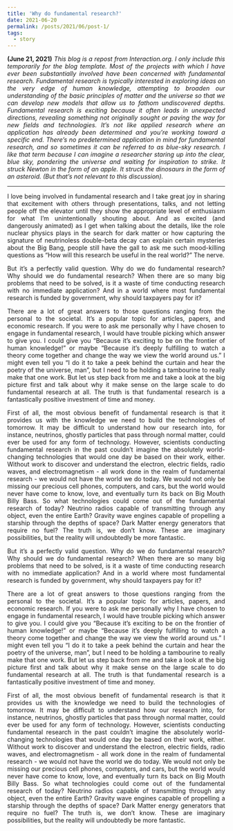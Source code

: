 ```yaml
---
title: 'Why do fundamental research?'
date: 2021-06-20
permalink: /posts/2021/06/post-1/
tags:
  - story
---
```


<p align="justify"> <strong>(June 21, 2021)</strong> <i> This blog is a repost from Interaction.org. I only include this temporarily for the blog template. Most of the projects with which I have ever been substantially involved have been concerned with fundamental research.  Fundamental research is typically interested in exploring ideas on the very edge of human knowledge, attempting to broaden our understanding of the basic principles of matter and the universe so that we can develop new models that allow us to fathom undiscovered depths.  Fundamental research is exciting because it often leads in unexpected directions, revealing something not originally sought or paving the way for new fields and technologies.  It’s not like applied research where an application has already been determined and you’re working toward a specific end.  There’s no predetermined application in mind for fundamental research, and so sometimes it can be referred to as blue-sky research.  I like that term because I can imagine a researcher staring up into the clear, blue sky, pondering the universe and waiting for inspiration to strike.  It struck Newton in the form of an apple.  It struck the dinosaurs in the form of an asteroid.  (But that’s not relevant to this discussion). </i></p>

<hr>

<p align="justify">I love being involved in fundamental research and I take great joy in sharing that excitement with others through presentations, talks, and not letting people off the elevator until they show the appropriate level of enthusiasm for what I’m unintentionally shouting about.  And as excited (and dangerously animated) as I get when talking about the details, like the role nuclear physics plays in the search for dark matter or how capturing the signature of neutrinoless double-beta decay can explain certain mysteries about the Big Bang, people still have the gall to ask me such mood-killing questions as “How will this research be useful  in the real world?”  The nerve.</p>

<p align="justify"> But it’s a perfectly valid question.  Why do we do fundamental research?  Why should we do fundamental research?  When there are so many big problems that need to be solved, is it a waste of time conducting research with no immediate application?  And in a world where most fundamental research is funded by government, why should taxpayers pay for it?</p>

<p align="justify">There are a lot of great answers to those questions ranging from the personal to the societal.  It’s a popular topic for articles, papers, and economic research.  If you were to ask me personally why I have chosen to engage in fundamental research, I would have trouble picking which answer to give you.  I could give you “Because it’s exciting to be on the frontier of human knowledge!” or maybe “Because it’s deeply fulfilling to watch a theory come together and change the way we view the world around us.”  I might even tell you “I do it to take a peek behind the curtain and hear the poetry of the universe, man”, but I need to be holding a tambourine to really make that one work.  But let us step back from me and take a look at the big picture first and talk about why it make sense on the large scale to do fundamental research at all.  The truth is that fundamental research is a fantastically positive investment of time and money.</p>

<p align="justify">First of all, the most obvious benefit of fundamental research is that it provides us with the knowledge we need to build the technologies of tomorrow.  It may be difficult to understand how our research into, for instance, neutrinos, ghostly particles that pass through normal matter, could ever be used for any form of technology.  However, scientists conducting fundamental research in the past couldn’t imagine the absolutely world-changing technologies that would one day be based on their work, either.  Without work to discover and understand the electron, electric fields, radio waves, and electromagnetism - all work done in the realm of fundamental research - we would not have the world we do today.  We would not only be missing our precious cell phones, computers, and cars, but the world would never have come to know, love, and eventually turn its back on Big Mouth Billy Bass.  So what technologies could come out of the fundamental research of today?  Neutrino radios capable of transmitting through any object, even the entire Earth?  Gravity wave engines capable of propelling a starship through the depths of space?  Dark Matter energy generators that require no fuel?  The truth is, we don’t know.  These are imaginary possibilities, but the reality will undoubtedly be more fantastic.</p>


<p align="justify">But it’s a perfectly valid question.  Why do we do fundamental research?  Why should we do fundamental research?  When there are so many big problems that need to be solved, is it a waste of time conducting research with no immediate application?  And in a world where most fundamental research is funded by government, why should taxpayers pay for it?</p>

<p align="justify">There are a lot of great answers to those questions ranging from the personal to the societal.  It’s a popular topic for articles, papers, and economic research.  If you were to ask me personally why I have chosen to engage in fundamental research, I would have trouble picking which answer to give you.  I could give you “Because it’s exciting to be on the frontier of human knowledge!” or maybe “Because it’s deeply fulfilling to watch a theory come together and change the way we view the world around us.”  I might even tell you “I do it to take a peek behind the curtain and hear the poetry of the universe, man”, but I need to be holding a tambourine to really make that one work.  But let us step back from me and take a look at the big picture first and talk about why it make sense on the large scale to do fundamental research at all.  The truth is that fundamental research is a fantastically positive investment of time and money.</p>

<p align="justify">First of all, the most obvious benefit of fundamental research is that it provides us with the knowledge we need to build the technologies of tomorrow.  It may be difficult to understand how our research into, for instance, neutrinos, ghostly particles that pass through normal matter, could ever be used for any form of technology.  However, scientists conducting fundamental research in the past couldn’t imagine the absolutely world-changing technologies that would one day be based on their work, either.  Without work to discover and understand the electron, electric fields, radio waves, and electromagnetism - all work done in the realm of fundamental research - we would not have the world we do today.  We would not only be missing our precious cell phones, computers, and cars, but the world would never have come to know, love, and eventually turn its back on Big Mouth Billy Bass.  So what technologies could come out of the fundamental research of today?  Neutrino radios capable of transmitting through any object, even the entire Earth?  Gravity wave engines capable of propelling a starship through the depths of space?  Dark Matter energy generators that require no fuel?  The truth is, we don’t know.  These are imaginary possibilities, but the reality will undoubtedly be more fantastic.</p>
